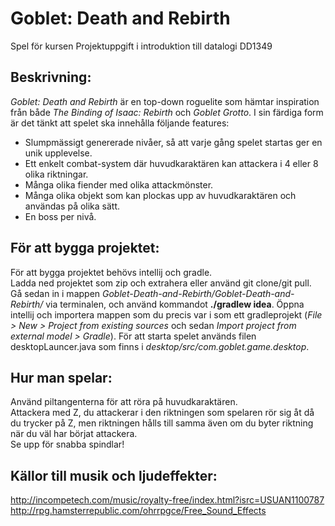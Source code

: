 # Goblet: Death and Rebirth
Spel för kursen Projektuppgift i introduktion till datalogi DD1349 

## Beskrivning:
*Goblet: Death and Rebirth* är en top-down roguelite som hämtar inspiration från både *The Binding of Isaac: Rebirth* och *Goblet Grotto*. I sin färdiga form är det tänkt att spelet ska innehålla följande features: 
* Slumpmässigt genererade nivåer, så att varje gång spelet startas ger en unik upplevelse.
* Ett enkelt combat-system där huvudkaraktären kan attackera i 4 eller 8 olika riktningar.
* Många olika fiender med olika attackmönster.
* Många olika objekt som kan plockas upp av huvudkaraktären och användas på olika sätt.
* En boss per nivå.

## För att bygga projektet:
För att bygga projektet behövs intellij och gradle.  
Ladda ned projektet som zip och extrahera eller använd git clone/git pull. Gå sedan in i mappen *Goblet-Death-and-Rebirth/Goblet-Death-and-Rebirth/* via terminalen, och använd kommandot **./gradlew idea**. Öppna intellij och importera mappen som du precis var i som ett gradleprojekt (*File > New > Project from existing sources* och sedan *Import project from external model > Gradle*). För att starta spelet används filen desktopLauncer.java som finns i *desktop/src/com.goblet.game.desktop*.

## Hur man spelar:
Använd piltangenterna för att röra på huvudkaraktären.  
Attackera med Z, du attackerar i den riktningen som spelaren rör sig åt då du trycker på Z, men riktningen hålls till samma även om du byter riktning när du väl har börjat attackera.  
Se upp för snabba spindlar!

## Källor till musik och ljudeffekter:
http://incompetech.com/music/royalty-free/index.html?isrc=USUAN1100787
http://rpg.hamsterrepublic.com/ohrrpgce/Free_Sound_Effects

